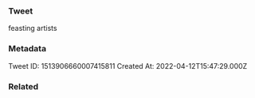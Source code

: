 ### Tweet
feasting artists

### Metadata
Tweet ID: 1513906660007415811
Created At: 2022-04-12T15:47:29.000Z

### Related

